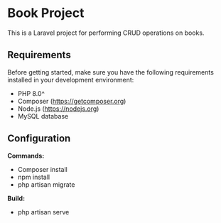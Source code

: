 # Book Project

This is a Laravel project for performing CRUD operations on books.

## Requirements

Before getting started, make sure you have the following requirements installed in your development environment:

- PHP 8.0^
- Composer (https://getcomposer.org)
- Node.js (https://nodejs.org)
- MySQL database

## Configuration

**Commands:**
- Composer install
- npm install
- php artisan migrate

**Build:**
- php artisan serve
